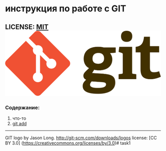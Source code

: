 # инструкция по работе с GIT

LICENSE: [MIT](./licence.md) 
![git-logo](./Git-logo.svg.png)
---

### Содержание:
1. что-то
2. [git add](./add.md)
---

GIT logo by Jason Long. http://git-scm.com/downloads/logos
license: [CC BY 3.0] (https://creativecommons.org/licenses/by/3.0)#   t a s k 1 
 
 